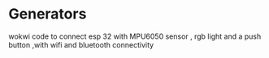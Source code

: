 # Generators
wokwi code to connect esp 32 with MPU6050 sensor , rgb light and a push button ,with wifi and bluetooth connectivity
